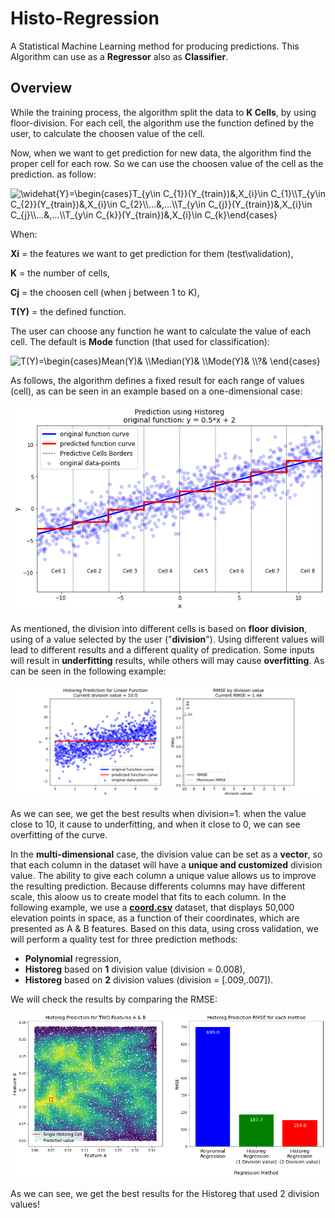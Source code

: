 # Histo-Regression
A Statistical Machine Learning method for producing predictions. This Algorithm can use as a **Regressor** also as **Classifier**.

## Overview
While the training process, the algorithm split the data to **K Cells**, by using floor-division. For each cell, the algorithm use the function defined by the user, to calculate the choosen value of the cell. 

Now, when we want to get prediction for new data, the algorithm find the proper cell for each row. So we can use the choosen value of the cell as the prediction. as follow:

<img src="https://latex.codecogs.com/svg.image?&space;\widehat{Y_{i}}=\begin{cases}T_{y\in&space;C_{1}}(Y_{train})&,X_{i}\in&space;C_{1}\\T_{y\in&space;C_{2}}(Y_{train})&,X_{i}\in&space;C_{2}\\...&,...\\T_{y\in&space;C_{j}}(Y_{train})&,X_{i}\in&space;C_{j}\\...&,...\\T_{y\in&space;C_{k}}(Y_{train})&,X_{i}\in&space;C_{k}\end{cases}&space;" title=" \widehat{Y}=\begin{cases}T_{y\in C_{1}}(Y_{train})&,X_{i}\in C_{1}\\T_{y\in C_{2}}(Y_{train})&,X_{i}\in C_{2}\\...&,...\\T_{y\in C_{j}}(Y_{train})&,X_{i}\in C_{j}\\...&,...\\T_{y\in C_{k}}(Y_{train})&,X_{i}\in C_{k}\end{cases} " />

When:

**Xi** = the features we want to get prediction for them (test\validation),

**K** = the number of cells, 

**Cj** = the choosen cell (when j between 1 to K),

**T(Y)** = the defined function.

The user can choose any function he want to calculate the value of each cell. The default is **Mode** function (that used for classification):

<img src="https://latex.codecogs.com/svg.image?T(Y)=\begin{cases}Mean(Y)&&space;\\Median(Y)&&space;\\Mode(Y)&&space;\\?&&space;\end{cases}&space;" title="T(Y)=\begin{cases}Mean(Y)& \\Median(Y)& \\Mode(Y)& \\?& \end{cases} " />

As follows, the algorithm defines a fixed result for each range of values (cell), as can be seen in an example based on a one-dimensional case:

![1d](https://github.com/EtzionR/Histo-Regression/blob/main/pictures/linear_case.png)

As mentioned, the division into different cells is based on **floor division**, using of a value selected by the user ("**division**"). Using different values will lead to different results and a different quality of predication. Some inputs will result in **underfitting** results, while others will may cause **overfitting**. As can be seen in the following example:

![over_under_fitting](https://github.com/EtzionR/Histo-Regression/blob/main/pictures/division.gif)

As we can see, we get the best results when division=1. when the value close to 10, it cause to underfitting, and when it close to 0, we can see overfitting of the curve.

In the **multi-dimensional** case, the division value can be set as a **vector**, so that each column in the dataset will have a **unique and customized** division value. The ability to give each column a unique value allows us to improve the resulting prediction. Because differents columns may have different scale, this aloow us to create model that fits to each column. In the following example, we use a [**coord.csv**](https://github.com/EtzionR/Histo-Regression/blob/main/examples/coord.csv) dataset, that displays 50,000 elevation points in space, as a function of their coordinates, which are presented as A & B features. Based on this data, using cross validation, we will perform a quality test for three prediction methods: 
- **Polynomial** regression, 
- **Historeg** based on **1** division value (division = 0.008), 
- **Historeg** based on **2** division values (division = [.009,.007]).

We will check the results by comparing the RMSE:

![a&b](https://github.com/EtzionR/Histo-Regression/blob/main/pictures/a_b.png)

As we can see, we get the best results for the Historeg that used 2 division values!
